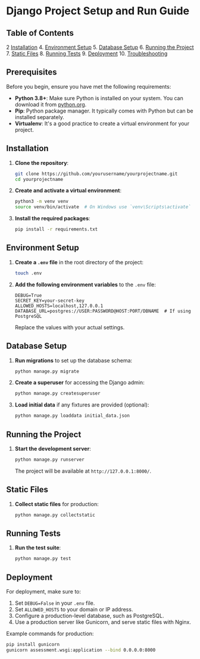 # Django Project Setup and Run Guide

## Table of Contents
2 [Installation](#installation)
4. [Environment Setup](#environment-setup)
5. [Database Setup](#database-setup)
6. [Running the Project](#running-the-project)
7. [Static Files](#static-files)
8. [Running Tests](#running-tests)
9. [Deployment](#deployment)
10. [Troubleshooting](#troubleshooting)


## Prerequisites
Before you begin, ensure you have met the following requirements:

- **Python 3.8+**: Make sure Python is installed on your system. You can download it from [python.org](https://www.python.org/).
- **Pip**: Python package manager. It typically comes with Python but can be installed separately.
- **Virtualenv**: It's a good practice to create a virtual environment for your project.

## Installation

1. **Clone the repository**:
    ```bash
    git clone https://github.com/yourusername/yourprojectname.git
    cd yourprojectname
    ```

2. **Create and activate a virtual environment**:
    ```bash
    python3 -m venv venv
    source venv/bin/activate  # On Windows use `venv\Scripts\activate`
    ```

3. **Install the required packages**:
    ```bash
    pip install -r requirements.txt
    ```

## Environment Setup

1. **Create a `.env` file** in the root directory of the project:
    ```bash
    touch .env
    ```

2. **Add the following environment variables** to the `.env` file:
    ```env
    DEBUG=True
    SECRET_KEY=your-secret-key
    ALLOWED_HOSTS=localhost,127.0.0.1
    DATABASE_URL=postgres://USER:PASSWORD@HOST:PORT/DBNAME  # If using PostgreSQL
    ```

   Replace the values with your actual settings.

## Database Setup

1. **Run migrations** to set up the database schema:
    ```bash
    python manage.py migrate
    ```

2. **Create a superuser** for accessing the Django admin:
    ```bash
    python manage.py createsuperuser
    ```

3. **Load initial data** if any fixtures are provided (optional):
    ```bash
    python manage.py loaddata initial_data.json
    ```

## Running the Project

1. **Start the development server**:
    ```bash
    python manage.py runserver
    ```

   The project will be available at `http://127.0.0.1:8000/`.

## Static Files

1. **Collect static files** for production:
    ```bash
    python manage.py collectstatic
    ```

## Running Tests

1. **Run the test suite**:
    ```bash
    python manage.py test
    ```

## Deployment

For deployment, make sure to:

1. Set `DEBUG=False` in your `.env` file.
2. Set `ALLOWED_HOSTS` to your domain or IP address.
3. Configure a production-level database, such as PostgreSQL.
4. Use a production server like Gunicorn, and serve static files with Nginx.

Example commands for production:

```bash
pip install gunicorn
gunicorn assessment.wsgi:application --bind 0.0.0.0:8000
